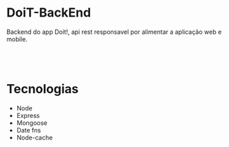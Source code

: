 # DoiT-BackEnd

Backend do app Doit!, api rest responsavel por alimentar a aplicação web e mobile.
<br><br><br><br>
<h1>Tecnologias</h1>
 <ul>
<li>Node</li>
<li>Express</li>
<li>Mongoose</li>
<li>Date fns</li>
<li>Node-cache</li>
</ul>
